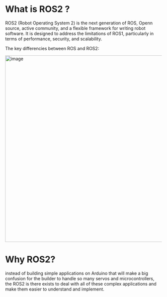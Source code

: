 # What is ROS2 ?
ROS2 (Robot Operating System 2) is the next generation of ROS, Openn source, active community, and a flexible framework for writing robot software. It is designed to address the limitations of ROS1, particularly in terms of performance, security, and scalability. <br> 

The key differencies between ROS and ROS2: <br>

<img src= "https://github.com/user-attachments/assets/f2226529-32e5-449e-a584-fda7870a1b40" alt= "image" width= 600>

# Why ROS2?
instead of building simple applications on Arduino that will make a big confusion for the builder to handle so many servos and microcontrollers, the ROS2 is there exists to deal with all of these complex applications and make them easier to understand and implement. 


